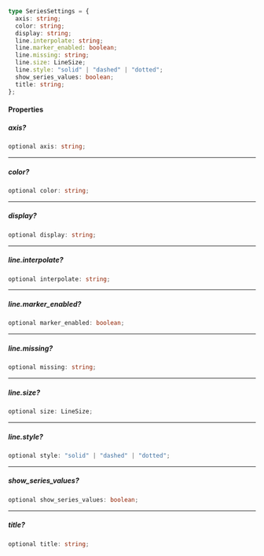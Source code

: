 ```ts
type SeriesSettings = {
  axis: string;
  color: string;
  display: string;
  line.interpolate: string;
  line.marker_enabled: boolean;
  line.missing: string;
  line.size: LineSize;
  line.style: "solid" | "dashed" | "dotted";
  show_series_values: boolean;
  title: string;
};
```

#### Properties

##### axis?

```ts
optional axis: string;
```

***

##### color?

```ts
optional color: string;
```

***

##### display?

```ts
optional display: string;
```

***

##### line.interpolate?

```ts
optional interpolate: string;
```

***

##### line.marker\_enabled?

```ts
optional marker_enabled: boolean;
```

***

##### line.missing?

```ts
optional missing: string;
```

***

##### line.size?

```ts
optional size: LineSize;
```

***

##### line.style?

```ts
optional style: "solid" | "dashed" | "dotted";
```

***

##### show\_series\_values?

```ts
optional show_series_values: boolean;
```

***

##### title?

```ts
optional title: string;
```
